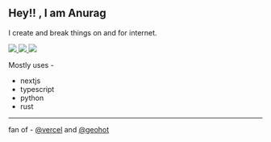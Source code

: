 
## Hey!! , I am Anurag

I create and break things on and for internet. 

<a href="https://twitter.com/theanuragdev"> <img src="https://img.shields.io/twitter/follow/theanuragdev?style=social"> </a>
<a href="https://github.com/anuragts"> <img src="https://img.shields.io/github/followers/anuragts?style=social"> </a>
<a href="https://anuragdev.me"> <img src="https://img.shields.io/badge/site-anuragdev-orange"> </a>

Mostly uses - 

- nextjs
- typescript
- python
- rust

---

fan of - [@vercel](https://github.com/vercel/vercel) and [@geohot](https://github.com/geohot)